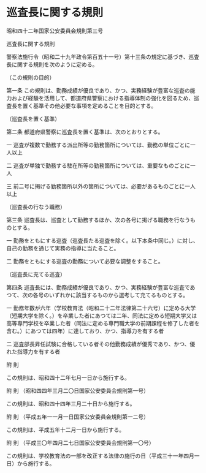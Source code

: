 # 巡査長に関する規則

昭和四十二年国家公安委員会規則第三号

巡査長に関する規則

警察法施行令（昭和二十九年政令第百五十一号）第十三条の規定に基づき、巡査長に関する規則を次のように定める。

（この規則の目的）

第一条 この規則は、勤務成績が優良であり、かつ、実務経験が豊富な巡査の能力および経験を活用して、都道府県警察における指導体制の強化を図るため、巡査長を置く基準その他必要な事項を定めることを目的とする。

（巡査長を置く基準）

第二条 都道府県警察に巡査長を置く基準は、次のとおりとする。

一 巡査が複数で勤務する派出所等の勤務箇所については、勤務の単位ごとに一人以上

二 巡査が単独で勤務する駐在所等の勤務箇所については、重要なものごとに一人

三 前二号に掲げる勤務箇所以外の箇所については、必要があるものごとに一人以上

（巡査長の行なう職務）

第三条 巡査長は、巡査として勤務するほか、次の各号に掲げる職務を行なうものとする。

一 勤務をともにする巡査（巡査長たる巡査を除く。以下本条中同じ。）に対し、自己の勤務を通じて実務の指導に当たること。

二 勤務をともにする巡査の勤務について必要な調整をすること。

（巡査長に充てる巡査）

第四条 巡査長には、勤務成績が優良であり、かつ、実務経験が豊富な巡査であつて、次の各号のいずれかに該当するものから選考して充てるものとする。

一 勤務年数が六年（学校教育法（昭和二十二年法律第二十六号）に定める大学（短期大学を除く。）を卒業した者にあつては二年、同法に定める短期大学又は高等専門学校を卒業した者（同法に定める専門職大学の前期課程を修了した者を含む。）にあつては四年）に達しており、かつ、指導力を有する者

二 巡査部長昇任試験に合格している者その他勤務成績が優秀であり、かつ、優れた指導力を有する者

附 則

この規則は、昭和四十二年七月一日から施行する。

附 則 （昭和四四年三月二〇日国家公安委員会規則第一号）

この規則は、昭和四十四年三月二十日から施行する。

附 則 （平成五年一一月一日国家公安委員会規則第一二号）

この規則は、平成五年十二月一日から施行する。

附 則 （平成三〇年四月二七日国家公安委員会規則第一〇号）

この規則は、学校教育法の一部を改正する法律の施行の日（平成三十一年四月一日）から施行する。
